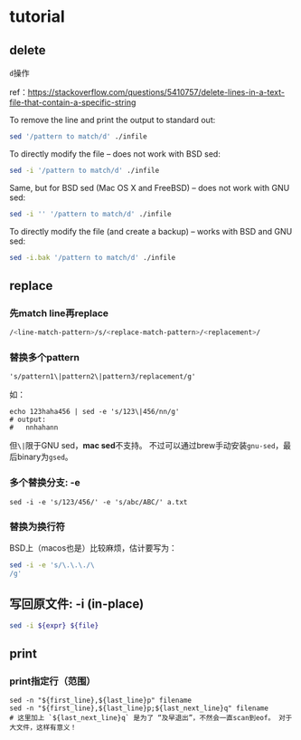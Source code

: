 



# tutorial



## delete



`d`操作

ref：<https://stackoverflow.com/questions/5410757/delete-lines-in-a-text-file-that-contain-a-specific-string>



To remove the line and print the output to standard out:

```sh
sed '/pattern to match/d' ./infile
```

To directly modify the file – does not work with BSD sed:

```sh
sed -i '/pattern to match/d' ./infile
```

Same, but for BSD sed (Mac OS X and FreeBSD) – does not work with GNU sed:

```sh
sed -i '' '/pattern to match/d' ./infile
```

To directly modify the file (and create a backup) – works with BSD and GNU sed:

```sh
sed -i.bak '/pattern to match/d' ./infile
```





## replace



### 先match line再replace

```sh
/<line-match-pattern>/s/<replace-match-pattern>/<replacement>/
```





### 替换多个pattern



```shell
's/pattern1\|pattern2\|pattern3/replacement/g'
```



如：

```shell
echo 123haha456 | sed -e 's/123\|456/nn/g'
# output:
#   nnhahann
```



但`\|`限于GNU sed，**mac sed**不支持。 不过可以通过brew手动安装`gnu-sed`，最后binary为`gsed`。



### 多个替换分支: -e



```shell
sed -i -e 's/123/456/' -e 's/abc/ABC/' a.txt
```



### 替换为换行符



BSD上（macos也是）比较麻烦，估计要写为：

```sh
sed -i -e 's/\.\.\./\
/g'
```







## 写回原文件: -i (in-place)

```sh
sed -i ${expr} ${file}
```



## print



### print指定行（范围）



```shell
sed -n "${first_line},${last_line}p" filename
sed -n "${first_line},${last_line}p;${last_next_line}q" filename
# 这里加上 `${last_next_line}q` 是为了 “及早退出”，不然会一直scan到eof。 对于大文件，这样有意义！
```















